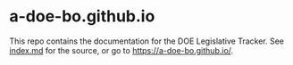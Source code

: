 # a-doe-bo.github.io

This repo contains the documentation for the DOE Legislative Tracker. See [index.md](index.md) for the source, or go to https://a-doe-bo.github.io/.
